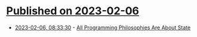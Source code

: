# [Published on 2023-02-06](index.md)

* [2023-02-06, 08:33:30](https://news.ycombinator.com/item?id=34674814) - [All Programming Philosophies Are About State](https://www.worldofbs.com/minimize-state/)
